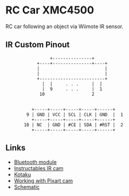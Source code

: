 # RC Car XMC4500

RC car following an object via Wiimote IR sensor.



## IR Custom Pinout


                     +---------------+
                +----+---------------+----+
                |                         |
                |                         |
                +-------------------------+
                  |  |     . . .     |  |
                  |  9     . . .     |  1
                 10                  2


              +-----+-----+-----+-----+------+
            9 | GND | VCC | SCL | CLK | GND  |  1
              +-----+-----+-----+-----+------+
           10 | NC  | GND | #CE | SDA | #RST |  2
              +-----+-----+-----+-----+------+


## Links

* [Bluetooth module](http://docs-europe.electrocomponents.com/webdocs/125a/0900766b8125a3e6.pdf)
* [Instructables IR cam](http://www.instructables.com/id/Wii-Remote-IR-Camera-Hack/?lang=de)
* [Kotaku](http://translate.google.com/translate?u=http%3A%2F%2Fwww.kako.com%2Fneta%2F2008-009%2F2008-009.html&hl=en&ie=UTF-8&sl=ja&tl=en)
* [Working with Pixart cam](http://procrastineering.blogspot.co.at/2008/09/working-with-pixart-camera-directly.html)
* [Schematic](http://stephenhobley.com/blog/wp-content/uploads/2009/02/wiicam_schem.gif)

